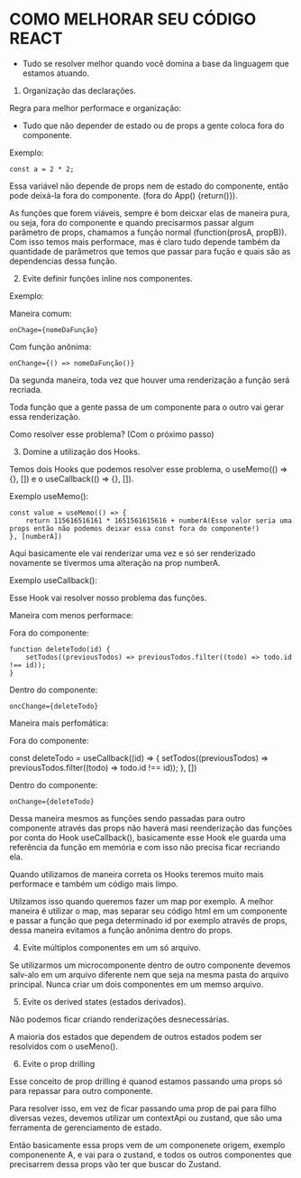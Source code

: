 # COMO MELHORAR SEU CÓDIGO REACT

- Tudo se resolver melhor quando você domina a base da linguagem que estamos atuando.

1. Organização das declarações.

Regra para melhor performace e organização:

- Tudo que não depender de estado ou de props a gente coloca fora do componente.

Exemplo:

    const a = 2 * 2;

Essa variável não depende de props nem de estado do componente, então pode deixá-la fora do componente. (fora do App() {return()}).

As funções que forem viáveis, sempre é bom deicxar elas de maneira pura, ou seja, fora do componente e quando precisarmos passar algum parâmetro de props, chamamos a função normal (function(prosA, propB)). Com isso temos mais performace, mas é claro tudo depende também da quantidade de parâmetros que temos que passar para fução e quais são as dependencias dessa função.

2. Evite definir funções inline nos componentes.

Exemplo:

Maneira comum:

    onChage={nomeDaFunção}

Com função anônima:

    onChange={() => nomeDaFunção()}

Da segunda maneira, toda vez que houver uma renderização a função será recriada.

Toda função que a gente passa de um componente para o outro vai gerar essa renderização.

Como resolver esse problema? (Com o próximo passo)

3. Domine a utilização dos Hooks.

Temos dois Hooks que podemos resolver esse problema, o useMemo(() => {}, []) e o useCallback(() => {}, []).

Exemplo useMemo():

    const value = useMemo(() => {
        return 115616516161 * 1651561615616 + numberA(Esse valor seria uma props então não podemos deixar essa const fora do componente!)
    }, [numberA])

Aqui basicamente ele vai renderizar uma vez e só ser renderizado novamente se tivermos uma alteração na prop numberA.

Exemplo useCallback():

Esse Hook vai resolver nosso problema das funções.

Maneira com menos performace:

Fora do componente:

    function deleteTodo(id) {
        setTodos((previousTodos) => previousTodos.filter((todo) => todo.id !== id));
    }

Dentro do componente:

    oncChange={deleteTodo}

Maneira mais perfomática:

Fora do componente:

const deleteTodo = useCallback((id) => {
    setTodos((previousTodos) => previousTodos.filter((todo) => todo.id !== id)); 
}, [])

Dentro do componente:

    onChange={deleteTodo}

Dessa maneira mesmos as funções sendo passadas para outro componente através das props não haverá masi reenderização das funções por conta do Hook useCallback(), basicamente esse Hook ele guarda uma referência da função em memória e com isso não precisa ficar recriando ela.

Quando utilizamos de maneira correta os Hooks teremos muito mais performace e também um código mais limpo.

Utilzamos isso quando queremos fazer um map por exemplo. A melhor maneira é utilizar o map, mas separar seu código html em um componente e passar a função que pega determinado id por exemplo através de props, dessa maneira evitamos a função anônima dentro do props. 


4. Evite múltiplos componentes em um só arquivo.

Se utilizarmos um microcomponente dentro de outro componente devemos salv-alo em um arquivo diferente nem que seja na mesma pasta do arquivo principal. Nunca criar um dois componentes em um memso arquivo.


5. Evite os derived states (estados derivados).

Não podemos ficar criando renderizações desnecessárias.

A maioria dos estados que dependem de outros estados podem ser resolvidos com o useMeno().


6. Evite o prop drilling

Esse conceito de prop drilling é quanod estamos passando uma props só para repassar para outro componente.

Para resolver isso, em vez de ficar passando uma prop de pai para filho diversas vezes, devemos utilizar um contextApi ou zustand, que são uma ferramenta de gerenciamento de estado.

Então basicamente essa props vem de um componenete origem, exemplo componenente A, e vai para o zustand, e todos os outros componentes que precisarrem dessa props vão ter que buscar do Zustand.

